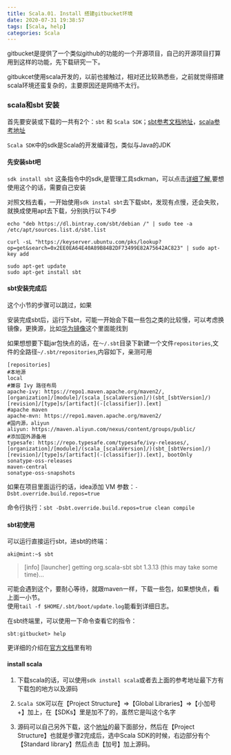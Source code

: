 ```yaml
---
title: Scala.01. Install 搭建gitbucket环境
date: 2020-07-31 19:38:57
tags: [Scala, help]
categories: Scala
---
```


gitbucket是提供了一个类似github的功能的一个开源项目，自己的开源项目打算用到这样的功能，先下载研究一下。

gitbukcet使用scala开发的，以前也接触过，相对还比较熟悉些，之前就觉得搭建scala环境还蛮复杂的，主要原因还是网络不太行。

<!--more-->

### scala和sbt 安装

首先要安装或下载的一共有2个：`sbt` 和 `Scala SDK`；[sbt参考文档地址](https://www.scala-sbt.org/1.x/docs/Installing-sbt-on-Linux.html)，[scala参考地址](https://docs.scala-lang.org/)

`Scala SDK`中的sdk是Scala的开发编译包，类似与Java的JDK

#### 先安装sbt吧

`sdk install sbt` 这条指令中的sdk,是管理工具sdkman，可以点击[详细了解](https://sdkman.io/),要想使用这个的话，需要自己安装

对照文档去看，一开始使用`sdk instal sbt`去下载sbt，发现有点慢，还会失败，就换成使用apt去下载，分别执行以下4步

```shell
echo "deb https://dl.bintray.com/sbt/debian /" | sudo tee -a /etc/apt/sources.list.d/sbt.list

curl -sL "https://keyserver.ubuntu.com/pks/lookup?op=get&search=0x2EE0EA64E40A89B84B2DF73499E82A75642AC823" | sudo apt-key add

sudo apt-get update
sudo apt-get install sbt
```

#### sbt安装完成后

这个小节的步骤可以跳过，如果

安装完成sbt后，运行下sbt，可能一开始会下载一些包之类的比较慢，可以考虑换镜像，更换源，比如[华为镜像](https://mirrors.huaweicloud.com/)这个里面能找到

如果想想要下载jar包快点的话，在`～/.sbt`目录下新建一个文件`repositories`,文件的全路径`~/.sbt/repositories`,内容如下，亲测可用

```text
[repositories]
#本地源
local
#兼容 Ivy 路径布局
apache-ivy: https://repo1.maven.apache.org/maven2/, [organization]/[module]/(scala_[scalaVersion]/)(sbt_[sbtVersion]/)[revision]/[type]s/[artifact](-[classifier]).[ext]
#apache maven
apache-mvn: https://repo1.maven.apache.org/maven2/
#国内源，aliyun
aliyun: https://maven.aliyun.com/nexus/content/groups/public/
#添加国外源备用
typesafe: https://repo.typesafe.com/typesafe/ivy-releases/, [organization]/[module]/(scala_[scalaVersion]/)(sbt_[sbtVersion]/)[revision]/[type]s/[artifact](-[classifier]).[ext], bootOnly
sonatype-oss-releases
maven-central
sonatype-oss-snapshots
```

如果在项目里面运行的话，idea添加 VM 参数：`-Dsbt.override.build.repos=true`

命令行执行：`sbt -Dsbt.override.build.repos=true clean compile`

#### sbt初使用

可以运行直接运行sbt，进sbt的终端：

```shell
aki@mint:~$ sbt
```

> [info] [launcher] getting org.scala-sbt sbt 1.3.13  (this may take some time)...  

可能会遇到这个，要耐心等待，就跟maven一样，下载一些包，如果想快点，看上面一小节。  
使用`tail -f $HOME/.sbt/boot/update.log`能看到详细日志。

在sbt终端里，可以使用一下命令查看它的指令：

```shell
sbt:gitbucket> help
```

更详细的介绍在[官方文档](https://www.scala-sbt.org/1.x/docs/sbt-by-example.html)里有哟

#### install scala

1. 下载scala的话，可以使用`sdk install scala`或者去上面的参考地址最下方有下载包的地方以及源码

2. `Scala SDK`可以在【Project Structure】=>【Global Libraries】=>【小加号 +】加上，在【SDKs】里是加不了的，虽然它是叫这个名字

3. 源码可以自己另外下载，这个[地址](https://www.scala-lang.org/download/)的最下面部分，然后在【Project Structure】也就是步骤2完成后，选中Scala SDK的时候，右边部分有个【Standard library】然后点击【加号】加上源码。

